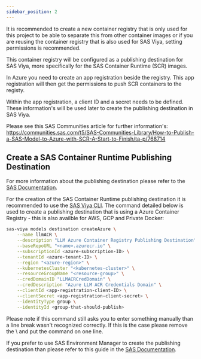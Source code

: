 ```yaml
---
sidebar_position: 2
---
```


It is recommended to create a new container registry that is only used for this project to be able to separate this from other container images or if you are reusing the container registry that is also used for SAS Viya, setting permissions is recommended.

This container registry will be configured as a publishing destination for SAS Viya, more specifically for the SAS Container Runtime (SCR) images.

In Azure you need to create an app registration beside the registry. This app registration will then get the permissions to push SCR containers to the registy.

Within the app registration, a client ID and a secret needs to be defined. These information's will be used later to create the publishing destination in SAS Viya.

Please see this SAS Communities article for further information's: https://communities.sas.com/t5/SAS-Communities-Library/How-to-Publish-a-SAS-Model-to-Azure-with-SCR-A-Start-to-Finish/ta-p/768714

## Create a SAS Container Runtime Publishing Destination

For more information about the publishing destination please refer to the [SAS Documentation](https://go.documentation.sas.com/doc/en/sasadmincdc/default/calpubdest/titlepage.htm?requestorId=2482150b-5313-402c-b184-9172cb14226c).

For the creation of the SAS Container Runtime publishing destination it is recommended to use the [SAS Viya CLI](https://go.documentation.sas.com/doc/en/sasadmincdc/default/calcli/titlepage.htm). The command detailed below is used to create a publishing destination that is using a Azure Container Registry - this is also availble for AWS, GCP and Private Docker:
```bash
sas-viya models destination createAzure \
    --name llmACR \
    --description "LLM Azure Container Registry Publishing Destination" \
    --baseRepoURL "<name>.azurecr.io" \
    --subscriptionId <azure-subscription-ID> \
    --tenantId <azure-tenant-ID> \
    --region "<azure-region>" \
    --kubernetesCluster "<kubernetes-cluster>" \
    --resourceGroupName "<resource-group>" \
    --credDomainID "LLMACRCredDomain" \
    --credDescription "Azure LLM ACR Credentials Domain" \
    --clientId <app-registration-client-ID> \
    --clientSecret <app-registration-client-secret> \
    --identityType group \
    --identityId <group-that-should-publish>
```

Please note if this command still asks you to enter something manually than a line break wasn't recognized correctly. If this is the case please remove the \ and put the command on one line.

If you prefer to use SAS Environment Manager to create the publishing destination than please refer to this guide in the [SAS Documentation](https://go.documentation.sas.com/doc/en/sasadmincdc/default/calpubdest/p02scrqf37kexwn1gi60khpshifz.htm?requestorId=2482150b-5313-402c-b184-9172cb14226c).